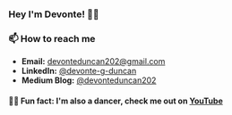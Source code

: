 ### Hey I'm Devonte! ✌🏾

### 📫 How to reach me
* __Email:__ [devonteduncan202@gmail.com](mailto:devonteduncan202@gmail.com)
* __LinkedIn:__ [@devonte-g-duncan](https://www.linkedin.com/in/devonte-g-duncan-85ba96124/)
* __Medium Blog:__ [@devonteduncan202](https://medium.com/@devonteduncan202)

#### 🕺🏾  Fun fact: I'm also a dancer, check me out on [YouTube](https://www.youtube.com/channel/UCyERD2bXbcFSq8rqkvN8UkA)

